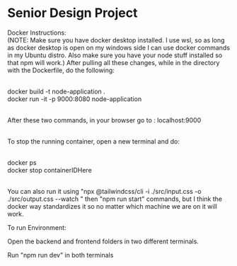 # Senior Design Project

Docker Instructions:<br>
(NOTE: Make sure you have docker desktop installed. I use wsl, so as long as docker desktop is open on my windows side I can use docker commands in my Ubuntu distro. Also make sure you have your node stuff installed so that npm will work.) After pulling all these changes, while in the directory with the Dockerfile, do the following:<br><br>

docker build -t node-application . <br>
docker run -it -p 9000:8080 node-application<br><br>

After these two commands, in your browser go to : localhost:9000  <br><br>

To stop the running container, open a new terminal and do:<br><br>

docker ps<br>
docker stop containerIDHere <br><br>


You can also run it using "npx @tailwindcss/cli -i ./src/input.css -o ./src/output.css --watch
" then "npm run start" commands, but I think the docker way standardizes it so no matter which machine we are on it will work.

To run Environment:

Open the backend and frontend folders in two different terminals.

Run "npm run dev" in both terminals
